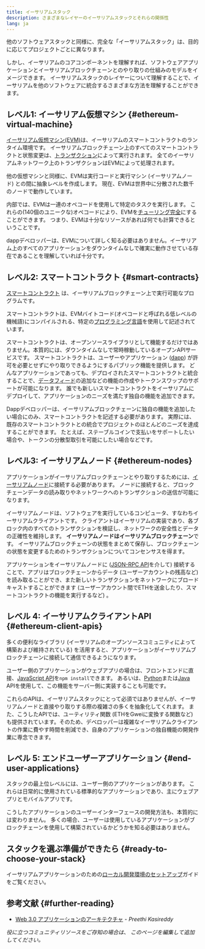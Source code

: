 ```yaml
---
title: イーサリアムスタック
description: さまざまなレイヤーのイーサリアムスタックとそれらの関係性
lang: ja
---
```


他のソフトウェアスタックと同様に、完全な「イーサリアムスタック」は、目的に応じてプロジェクトごとに異なります。

しかし、イーサリアムのコアコンポーネントを理解すれば、ソフトウェアアプリケーションとイーサリアムブロックチェーンとのやり取りの仕組みのモデルをイメージできます。 イーサリアムスタックのレイヤーについて理解することで、イーサリアムを他のソフトウェアに統合するさまざまな方法を理解することができます。

## レベル1: イーサリアム仮想マシン {#ethereum-virtual-machine}

[イーサリアム仮想マシン(EVM)](/developers/docs/evm/)は、イーサリアムのスマートコントラクトのランタイム環境です。 イーサリアムブロックチェーン上のすべてのスマートコントラクトと状態変更は、[トランザクション](/developers/docs/transactions/)によって実行されます。 全てのイーサリアムネットワーク上のトランザクションはEVMによって処理されます。

他の仮想マシンと同様に、EVMは実行コードと実行マシン (イーサリアムノード) との間に抽象レベルを作成します。 現在、EVMは世界中に分散された数千のノードで動作しています。

内部では、EVMは一連のオペコードを使用して特定のタスクを実行します。 これらの(140個のユニークな)オペコードにより、EVMを[チューリング完全](https://en.wikipedia.org/wiki/Turing_completeness)にすることができます。 つまり、EVMは十分なリソースがあれば何でも計算できるということです。

dappデベロッパーは、EVMについて詳しく知る必要はありません。イーサリアム上のすべてのアプリケーションをダウンタイムなしで確実に動作させている存在であることを理解していれば十分です。

## レベル2: スマートコントラクト {#smart-contracts}

[スマートコントラクト](/developers/docs/smart-contracts/) は、イーサリアムブロックチェーン上で実行可能なプログラムです。

スマートコントラクトは、EVMバイトコード(オペコードと呼ばれる低レベルの機械語)にコンパイルされる、特定の[プログラミング言語](/developers/docs/smart-contracts/languages/)を使用して記述されています。

スマートコントラクトは、オープンソースライブラリとして機能するだけではありません。本質的には、ダウンタイムなしで常時稼動しているオープンAPIサービスです。 スマートコントラクトは、ユーザーやアプリケーション ([dapp](/developers/docs/dapps/)) が許可を必要とせずにやり取りできるようにするパブリック機能を提供します。 どんなアプリケーションであっても、デプロイされたスマートコントラクトと統合することで、[データフィード](/developers/docs/oracles/)の追加などの機能の作成やトークンスワップのサポートが可能になります。 誰でも新しいスマートコントラクトをイーサリアムにデプロイして、アプリケーションのニーズを満たす独自の機能を追加できます。

Dappデベロッパーは、イーサリアムブロックチェーンに独自の機能を追加したい場合にのみ、スマートコントラクトを記述する必要があります。 実際には、既存のスマートコントラクトとの統合でプロジェクトのほとんどのニーズを達成することができます。 たとえば、ステーブルコインで支払いをサポートしたい場合や、トークンの分散型取引を可能にしたい場合などです。

## レベル3: イーサリアムノード {#ethereum-nodes}

アプリケーションがイーサリアムブロックチェーンとやり取りするためには、[イーサリアムノード](/developers/docs/nodes-and-clients/)に接続する必要があります。 ノードに接続すると、ブロックチェーンデータの読み取りやネットワークへのトランザクションの送信が可能になります。

イーサリアムノードは、ソフトウェアを実行しているコンピュータ、すなわちイーサリアムクライアントです。 クライアントはイーサリアムの実装であり、各ブロック内のすべてのトランザクションを検証し、ネットワークの安全性とデータの正確性を維持します。 **イーサリアムノードはイーサリアムブロックチェーン**です。 イーサリアムブロックチェーンの状態をまとめて保存し、ブロックチェーンの状態を変更するためのトランザクションについてコンセンサスを得ます。

アプリケーションをイーサリアムノードに ([JSON-RPC API](/developers/docs/apis/json-rpc/)を介して) 接続することで、アプリはブロックチェーンからデータ (ユーザーアカウントの残高など) を読み取ることができ、また新しいトランザクションをネットワークにブロードキャストすることができます (ユーザーアカウント間でETHを送金したり、スマートコントラクトの機能を実行するなど) 。

## レベル 4: イーサリアムクライアントAPI {#ethereum-client-apis}

多くの便利なライブラリ (イーサリアムのオープンソースコミュニティによって構築および維持されている) を活用すると、アプリケーションがイーサリアムブロックチェーンに接続して通信できるようになります。

ユーザー側のアプリケーションがウェブアプリの場合は、フロントエンドに直接、[JavaScript API](/developers/docs/apis/javascript/)を`npm install`できます。 あるいは、[Python](/developers/docs/programming-languages/python/)または[Java](/developers/docs/programming-languages/java/) APIを使用して、この機能をサーバー側に実装することも可能です。

これらのAPIは、イーサリアムスタックにとって必須ではありませんが、イーサリアムノードと直接やり取りする際の複雑さの多くを抽象化してくれます。 また、こうしたAPIでは、ユーティリティ関数 (ETHをGweiに変換する関数など) も提供されています。そのため、デベロッパーは複雑なイーサリアムクライアントの作業に費やす時間を削減でき、自身のアプリケーションの独自機能の開発作業に専念できます。

## レベル 5: エンドユーザーアプリケーション {#end-user-applications}

スタックの最上位レベルには、ユーザー側のアプリケーションがあります。 これらは日常的に使用されている標準的なアプリケーションであり、主にウェブアプリとモバイルアプリです。

こうしたアプリケーションのユーザーインターフェースの開発方法も、本質的には変わりません。 多くの場合、ユーザーは使用しているアプリケーションがブロックチェーンを使用して構築されているかどうかを知る必要はありません。

## スタックを選ぶ準備ができたら {#ready-to-choose-your-stack}

イーサリアムアプリケーションのための[ローカル開発環境のセットアップ](/developers/local-environment/)ガイドをご覧ください。

## 参考文献 {#further-reading}

- [Web 3.0 アプリケーションのアーキテクチャ](https://www.preethikasireddy.com/post/the-architecture-of-a-web-3-0-application) - _Preethi Kasireddy_

_役に立つコミュニティリソースをご存知の場合は、 このページを編集して追加してください。_

